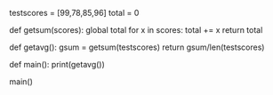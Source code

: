 testscores = [99,78,85,96]
total = 0

def getsum(scores):
    global total
    for x in scores:
        total += x
    return total

def getavg():
    gsum = getsum(testscores)
    return gsum/len(testscores)

def main():
    print(getavg())


main()
